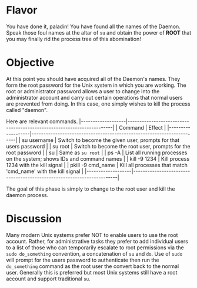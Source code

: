 # Flavor
You have done it, paladin! You have found all the names of the
Daemon. Speak those foul names at the altar of `su` and obtain the
power of **ROOT** that you may finally rid the process tree of this
abomination!

# Objective
At this point you should have acquired all of the Daemon's names. They
form the root password for the Unix system in which you are working.
The root or administrator password allows a user to change into the
administrator account and carry out certain operations that normal
users are prevented from doing. In this case, one simply wishes to
kill the process called "daemon".

Here are relevant commands.
|-------------------|-----------------------------------------------------------------------|
| Command           | Effect                                                                |
|-------------------|-----------------------------------------------------------------------|
| su username       | Switch to become the given user, prompts for that users password      |
| su root           | Switch to become the root user, prompts for the root password         |
| su                | Same as `su root`                                                     |
| ps -A             | List all running processes on the system; shows IDs and command names |
| kill -9 1234      | Kill process 1234 with the kill signal                                |
| pkill -9 cmd_name | Kill all processes that match 'cmd_name' with the kill signal         |
|-------------------|-----------------------------------------------------------------------|

The goal of this phase is simply to change to the root user and kill
the daemon process.

# Discussion
Many modern Unix systems prefer NOT to enable users to use the root
account. Rather, for administrative tasks they prefer to add
individual users to a list of those who can temporarily escalate to
root permissions via the `sudo do_something` convention, a
concatenation of `su` and `do`.  Use of `sudo` will prompt for the
users password to authenticate then run the `do_something` command as
the root user the convert back to the normal user.  Generally this is
preferred but most Unix systems still have a root account and support
traditional `su`.

